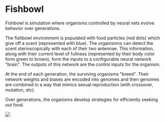 # Fishbowl
Fishbowl is simulation where organisms controlled by neural nets evolve behavior over generations.

The fishbowl environment is populated with food particles (red dots) which give off a scent (represented with blue). 
The organismns can detect the scent sterioscopically with each of their two antennae. This information, along with their 
current level of fullness (represented by their body color form green to brown), form the inputs to a configurable neural
network "brain". The outputs of this network are the control inputs for the organism.

At the end of each generation, the surviving organisms "breed". Their network weights and biases are encoded into genomes and 
then genomes are combined in a way that mimics sexual reproduction (with crossover, mutation, etc).

Over generations, the organisms develop strategies for efficiently seeking out food.

![](images/screenshot.png)
